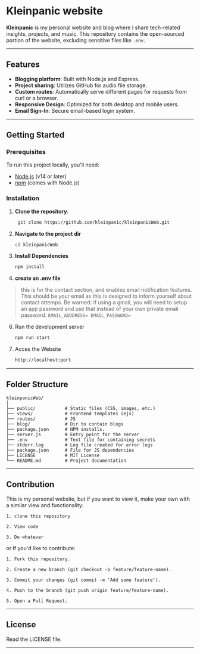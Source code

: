 # Kleinpanic website

**Kleinpanic** is my personal website and blog where I share tech-related insights, projects, and music. This repository contains the open-sourced portion of the website, excluding sensitive files like `.env`.

---

## Features

- **Blogging platform**: Built with Node.js and Express.
- **Project sharing**: Utilizes GitHub for audio file storage.
- **Custom routes**: Automatically serve different pages for requests from curl or a browser.
- **Responsive Design**: Optimized for both desktop and mobile users.
- **Email Sign-In**: Secure email-based login system.

---

## Getting Started

### Prerequisites

To run this project locally, you'll need:

- [Node.js](https://nodejs.org/en/) (v14 or later)
- [npm](https://www.npmjs.com/) (comes with Node.js)

### Installation

1. **Clone the repository**:
   ```bash
    git clone https://github.com/kleinpanic/kleinpanicWeb.git 
    ```
2. **Navigate to the project dir**
    ```bash
    cd kleinpanicWeb
    ```
3. **Install Dependencies**
    ```bash
    npm install 
    ```
4. **create an .env file**
> this is for the contact section, and enables email notification features. This should be your email as this is designed to inform yourself about contact attemps.
> Be warned: if using a gmail, you will need to setup an app password and use that instead of your own private email password.
    ```
    EMAIL_ADDDRESS=
    EMAIL_PASSWORD=
    ```
6. Run the development server
    ```bash
    npm run start
    ```
7. Acces the Website
    ```bash
    http://localhost:port
    ```

---

## Folder Structure

```plaintext
kleinpanicWeb/
│
├── public/           # Static files (CSS, images, etc.)
├── views/            # Frontend templates (ejs)
├── routes/           # JS
├── blog/             # Dir to contain blogs
├── package.json      # NPM installs.
├── server.js         # Entry point for the server
├── .env              # Text file for containing secrets
├── stderr.log        # Log file created for error logs
├── package.json      # File for JS dependencies
├── LICENSE           # MIT License
└── README.md         # Project documentation

```

---

## Contribution

This is my personal website, but if you want to view it, make your own with a similar view and functionality:

    1. clone this repository 
       
    2. View code

    3. Do whatever 


or If you'd like to contribute:

    1. Fork this repository.

    2. Create a new branch (git checkout -b feature/feature-name).

    3. Commit your changes (git commit -m 'Add some feature').

    4. Push to the branch (git push origin feature/feature-name).

    5. Open a Pull Request.

---

## License 

Read the LICENSE file. 

---
